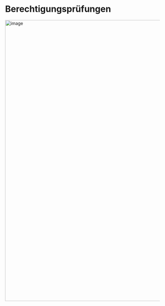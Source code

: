 # Berechtigungsprüfungen

<img width="1866" height="914" alt="image" src="https://github.com/user-attachments/assets/c89f2823-7993-46ee-8621-7f9395eded56" />
